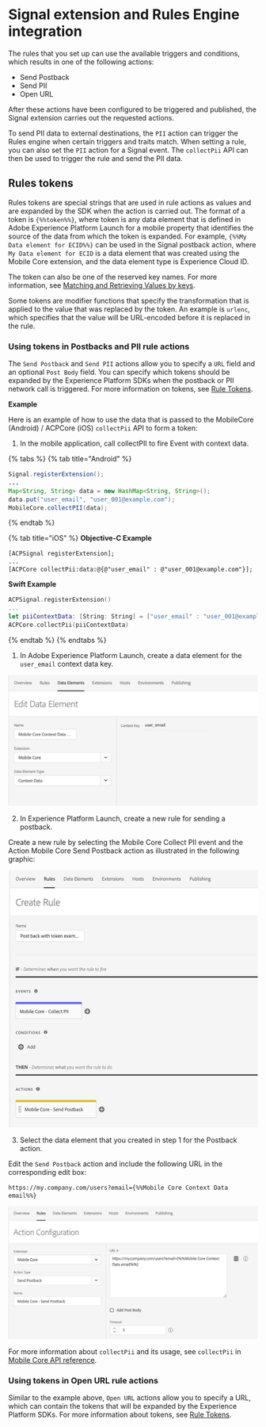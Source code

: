 # Signal extension and Rules Engine integration

The rules that you set up can use the available triggers and conditions, which results in one of the following actions:

* Send Postback
* Send PII
* Open URL

After these actions have been configured to be triggered and published, the Signal extension carries out the requested actions.

To send PII data to external destinations, the `PII` action can trigger the Rules engine when certain triggers and traits match. When setting a rule, you can also set the `PII` action for a Signal event. The `collectPii` API can then be used to trigger the rule and send the PII data.

## Rules tokens <a id="rules-tokens"></a>

Rules tokens are special strings that are used in rule actions as values and are expanded by the SDK when the action is carried out. The format of a token is `{%%token%%}`, where token is any data element that is defined in Adobe Experience Platform Launch for a mobile property that identifies the source of the data from which the token is expanded. For example, `{%%My Data element for ECID%%}` can be used in the Signal postback action, where `My Data element for ECID` is a data element that was created using the Mobile Core extension, and the data element type is Experience Cloud ID.

The token can also be one of the reserved key names. For more information, see [Matching and Retrieving Values by keys](https://aep-sdks.gitbook.io/docs/using-mobile-extensions/mobile-core/rules-engine/rules-engine-details#matching-and-retrieving-values-by-keys).

Some tokens are modifier functions that specify the transformation that is applied to the value that was replaced by the token. An example is `urlenc`, which specifies that the value will be URL-encoded before it is replaced in the rule.

### Using tokens in Postbacks and PII rule actions <a id="using-tokens-in-postbacks-and-pii-rule-actions"></a>

The `Send Postback` and `Send PII` actions allow you to specify a `URL` field and an optional `Post Body` field. You can specify which tokens should be expanded by the Experience Platform SDKs when the postback or PII network call is triggered. For more information on tokens, see [Rule Tokens](https://aep-sdks.gitbook.io/docs/using-mobile-extensions/mobile-core/signals/signals-extension-and-rules-engine-integration#rules-tokens).

**Example**

Here is an example of how to use the data that is passed to the MobileCore \(Android\) / ACPCore \(iOS\) `collectPii` API to form a token:

1. In the mobile application, call collectPII to fire Event with context data.

{% tabs %}
{% tab title="Android" %}
```java
Signal.registerExtension();
...
Map<String, String> data = new HashMap<String, String>();
data.put("user_email", "user_001@example.com");
MobileCore.collectPII(data);
```
{% endtab %}

{% tab title="iOS" %}
**Objective-C Example**

```text
[ACPSignal registerExtension];
...
[ACPCore collectPii:data:@{@"user_email" : @"user_001@example.com"}];
```

**Swift Example**

```swift
ACPSignal.registerExtension()
...
let piiContextData: [String: String] = ["user_email" : "user_001@example.com"]
ACPCore.collectPii(piiContextData)
```
{% endtab %}
{% endtabs %}

1. In Adobe Experience Platform Launch, create a data element for the `user_email` context data key.

![Data Element Example for Collect PII context data key](img/data_element_example_collect_pii.png)

2. In Experience Platform Launch, create a new rule for sending a postback.

Create a new rule by selecting the Mobile Core Collect PII event and the Action Mobile Core Send Postback action as illustrated in the following graphic:

![Rule example using Collect PII event and Postback action](img/postback_pii_token_example.png)

3. Select the data element that you created in step 1 for the Postback action.

Edit the `Send Postback` action and include the following URL in the corresponding edit box:

```text
https://my.company.com/users?email={%%Mobile Core Context Data email%%}
```

![Send Postback action example](img/postback_pii_token_example2.png)

For more information about `collectPii` and its usage, see `collectPii` in [Mobile Core API reference](https://aep-sdks.gitbook.io/docs/using-mobile-extensions/mobile-core/mobile-core-api-reference#collect-pii).

### Using tokens in Open URL rule actions <a id="using-tokens-in-openurl-rule-actions"></a>

Similar to the example above, `Open URL` actions allow you to specify a URL, which can contain the tokens that will be expanded by the Experience Platform SDKs. For more information about tokens, see [Rule Tokens](https://aep-sdks.gitbook.io/docs/using-mobile-extensions/mobile-core/signals/signals-extension-and-rules-engine-integration#rules-tokens).

